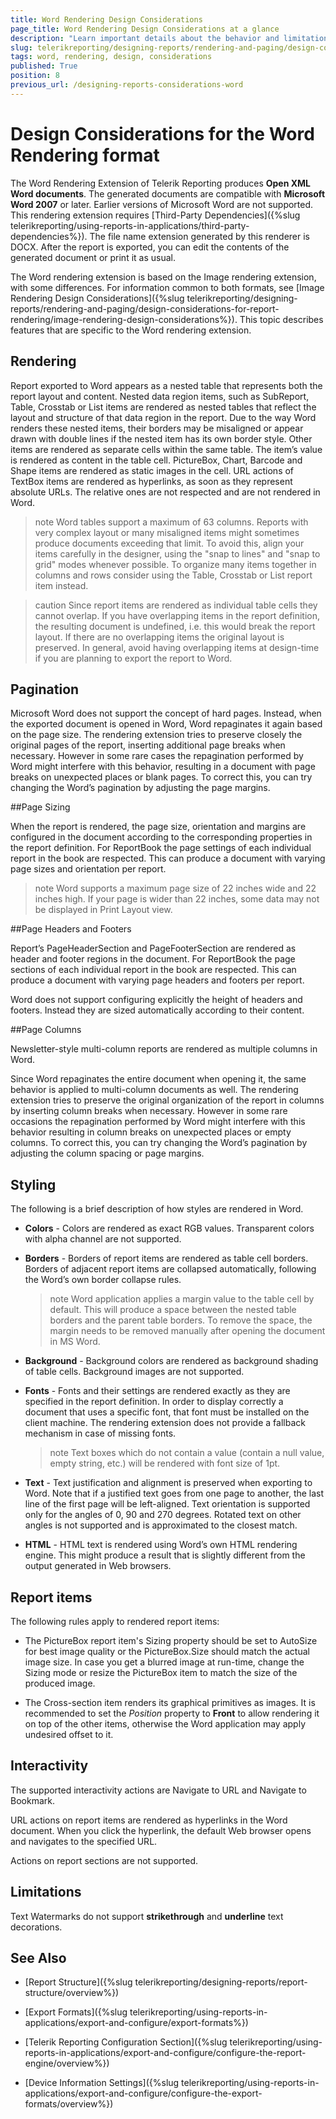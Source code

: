 ```yaml
---
title: Word Rendering Design Considerations
page_title: Word Rendering Design Considerations at a glance
description: "Learn important details about the behavior and limitations of the Word rendering format, that need to be taken into account when designing a report with Word rendering in mind."
slug: telerikreporting/designing-reports/rendering-and-paging/design-considerations-for-report-rendering/word-rendering-design-considerations
tags: word, rendering, design, considerations
published: True
position: 8
previous_url: /designing-reports-considerations-word
---
```


# Design Considerations for the Word Rendering format

The Word Rendering Extension of Telerik Reporting produces __Open XML Word documents__. The generated documents are compatible with __Microsoft Word 2007__ or later. Earlier versions of Microsoft Word are not supported. This rendering extension requires [Third-Party Dependencies]({%slug telerikreporting/using-reports-in-applications/third-party-dependencies%}). The file name extension generated by this renderer is DOCX. After the report is exported, you can edit the contents of the generated document or print it as usual.

The Word rendering extension is based on the Image rendering extension, with some differences. For information common to both formats, see [Image Rendering Design Considerations]({%slug telerikreporting/designing-reports/rendering-and-paging/design-considerations-for-report-rendering/image-rendering-design-considerations%}). This topic describes features that are specific to the Word rendering extension.

## Rendering

Report exported to Word appears as a nested table that represents both the report layout and content. Nested data region items, such as SubReport, Table, Crosstab or List items are rendered as nested tables that reflect the layout and structure of that data region in the report. Due to the way Word renders these nested items, their borders may be misaligned or appear drawn with double lines if the nested item has its own border style. Other items are rendered as separate cells within the same table. The item’s value is rendered as content in the table cell. PictureBox, Chart, Barcode and Shape items are rendered as static images in the cell. URL actions of TextBox items are rendered as hyperlinks, as soon as they represent absolute URLs. The relative ones are not respected and are not rendered in Word.

>note Word tables support a maximum of 63 columns. Reports with very complex layout or many misaligned items might sometimes produce documents exceeding that limit. To avoid this, align your items carefully in the designer, using the "snap to lines" and "snap to grid" modes whenever possible. To organize many items together in columns and rows consider using the Table, Crosstab or List report item instead.


>caution Since report items are rendered as individual table cells they cannot overlap. If you have overlapping items in the report definition, the resulting document is undefined, i.e. this would break the report layout. If there are no overlapping items the original layout is preserved. In general, avoid having overlapping items at design-time if you are planning to export the report to Word.


## Pagination

Microsoft Word does not support the concept of hard pages. Instead, when the exported document is opened in Word, Word repaginates it again based on the page size. The rendering extension tries to preserve closely the original pages of the report, inserting additional page breaks when necessary. However in some rare cases the repagination performed by Word might interfere with this behavior, resulting in a document with page breaks on unexpected places or blank pages. To correct this, you can try changing the Word’s pagination by adjusting the page margins.

##Page Sizing

When the report is rendered, the page size, orientation and margins are configured in the document according to the corresponding properties in the report definition. For ReportBook the page settings of each individual report in the book are respected. This can produce a document with varying page sizes and orientation per report.

>note Word supports a maximum page size of 22 inches wide and 22 inches high. If your page is wider than 22 inches, some data may not be displayed in Print Layout view.


##Page Headers and Footers

Report’s PageHeaderSection and PageFooterSection are rendered as header and footer regions in the document. For ReportBook the page sections of each individual report in the book are respected. This can produce a document with varying page headers and footers per report.

Word does not support configuring explicitly the height of headers and footers. Instead they are sized automatically according to their content.

##Page Columns

Newsletter-style multi-column reports are rendered as multiple columns in Word.

Since Word repaginates the entire document when opening it, the same behavior is applied to multi-column documents as well. The rendering extension tries to preserve the original organization of the report in columns by inserting column breaks when necessary. However in some rare occasions the repagination performed by Word might interfere with this behavior resulting in column breaks on unexpected places or empty columns. To correct this, you can try changing the Word’s pagination by adjusting the column spacing or page margins.

## Styling

The following is a brief description of how styles are rendered in Word.         

*  __Colors__ - Colors are rendered as exact RGB values. Transparent colors with alpha
            channel are not supported.

*  __Borders__ - Borders of report items are rendered as table cell borders. Borders of adjacent report items are collapsed automatically, following the Word’s own border collapse rules.

   >note Word application applies a margin value to the table cell by default. This will produce a space between the nested table borders and the parent table borders. To remove the space, the margin needs to be removed manually after opening the document in MS Word.
>

*  __Background__ - Background colors are rendered as background shading of table cells. Background images are not supported.

*  __Fonts__ - Fonts and their settings are rendered exactly as they are specified in the report definition. In order to display correctly a document that uses a specific font, that font must be installed on the client machine. The rendering extension does not provide a fallback mechanism in case of missing fonts.

   >note Text boxes which do not contain a value (contain a null value, empty string, etc.) will be rendered with font size of 1pt.
>

*  __Text__ - Text justification and alignment is preserved when exporting to Word. Note that if a justified text goes from one page to another, the last line of the first page will be left-aligned. Text orientation is supported only for the angles of 0, 90 and 270 degrees. Rotated text on other angles is not supported and is approximated to the closest match.

*  __HTML__ - HTML text is rendered using Word’s own HTML rendering engine. This might produce a result that is slightly different from the output generated in Web browsers.

## Report items

The following rules apply to rendered report items:

* The PictureBox report item's Sizing property should be set to AutoSize for best image quality or the PictureBox.Size should match the actual image size. In case you get a blurred image at run-time, change the Sizing mode or resize the PictureBox item to match the size of the produced image.

* The Cross-section item renders its graphical primitives as images. It is recommended to set the *Position*  property to __Front__ to allow rendering it on top of the other items, otherwise the Word application may apply undesired offset to it.

## Interactivity

The supported interactivity actions are Navigate to URL and Navigate to Bookmark.

URL actions on report items are rendered as hyperlinks in the Word document. When you click the hyperlink, the default Web browser opens and navigates to the specified URL.

Actions on report sections are not supported.

## Limitations

Text Watermarks do not support __strikethrough__ and __underline__ text decorations.

## See Also

 * [Report Structure]({%slug telerikreporting/designing-reports/report-structure/overview%})

 * [Export Formats]({%slug telerikreporting/using-reports-in-applications/export-and-configure/export-formats%})

 * [Telerik Reporting Configuration Section]({%slug telerikreporting/using-reports-in-applications/export-and-configure/configure-the-report-engine/overview%})

 * [Device Information Settings]({%slug telerikreporting/using-reports-in-applications/export-and-configure/configure-the-export-formats/overview%})
